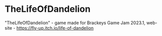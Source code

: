 # TheLifeOfDandelion
"TheLifeOfDandelion" - game made for Brackeys Game Jam 2023.1, web-site - https://fly-up.itch.io/life-of-dandelion
